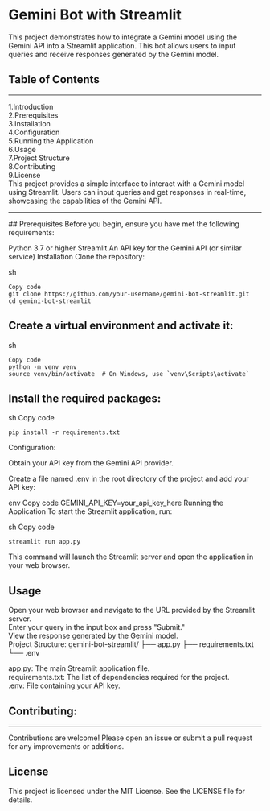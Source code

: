 # Gemini Bot with Streamlit
This project demonstrates how to integrate a Gemini model using the Gemini API into a Streamlit application. This bot allows users to input queries and receive responses generated by the Gemini model.

## Table of Contents 
<hr>
1.Introduction <br>
2.Prerequisites<br>
3.Installation<br>
4.Configuration<br>
5.Running the Application<br>
6.Usage<br>
7.Project Structure<br>
8.Contributing<br>
9.License<br>
This project provides a simple interface to interact with a Gemini model using Streamlit. Users can input queries and get responses in real-time, showcasing the capabilities of the Gemini API.
<hr>
## Prerequisites
Before you begin, ensure you have met the following requirements:

Python 3.7 or higher
Streamlit
An API key for the Gemini API (or similar service)
Installation
Clone the repository:

sh 
```
Copy code
git clone https://github.com/your-username/gemini-bot-streamlit.git
cd gemini-bot-streamlit
```
## Create a virtual environment and activate it:

sh
```
Copy code
python -m venv venv
source venv/bin/activate  # On Windows, use `venv\Scripts\activate`
```
## Install the required packages:

sh
Copy code
```
pip install -r requirements.txt
```
Configuration:

Obtain your API key from the Gemini API provider.

Create a file named .env in the root directory of the project and add your API key:

env
Copy code
GEMINI_API_KEY=your_api_key_here
Running the Application
To start the Streamlit application, run:

sh
Copy code
```
streamlit run app.py
```
This command will launch the Streamlit server and open the application in your web browser.

## Usage
Open your web browser and navigate to the URL provided by the Streamlit server. <br>
Enter your query in the input box and press "Submit."<br>
View the response generated by the Gemini model.<br>
Project Structure:
gemini-bot-streamlit/
├── app.py
├── requirements.txt
└── .env

app.py: The main Streamlit application file.
<br>
requirements.txt: The list of dependencies required for the project.
<br>
.env: File containing your API key.<br>
## Contributing:
<hr>
Contributions are welcome! Please open an issue or submit a pull request for any improvements or additions.

## License
This project is licensed under the MIT License. See the LICENSE file for details.
